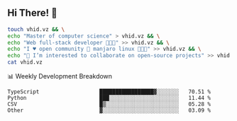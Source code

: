 ## Hi There! 👋

```sh
touch vhid.vz && \
echo "Master of computer science" > vhid.vz && \
echo "Web full-stack developer 🙈🙉🙊" >> vhid.vz && \
echo "I ♥️ open community 🎯 manjaro linux 🎉🐍🥳" >> vhid.vz && \
echo "👯 I’m interested to collaborate on open-source projects" >> vhid.vz && \
cat vhid.vz
```
:bar_chart: Weekly Development Breakdown

<!--START_SECTION:waka-->

```text
TypeScript                   █████████████████▓░░░░░░░   70.51 %
Python                       ███░░░░░░░░░░░░░░░░░░░░░░   11.44 %
CSV                          █▒░░░░░░░░░░░░░░░░░░░░░░░   05.28 %
Other                        ▓░░░░░░░░░░░░░░░░░░░░░░░░   03.09 %
```

<!--END_SECTION:waka-->
